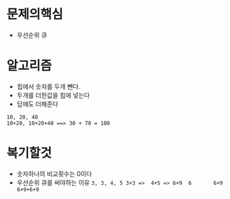# 문제의핵심
- 우선순위 큐

# 알고리즘
- 힙에서 숫자를 두개 뺀다.
- 두개를 더한값을 힙에 넣는다
- 답에도 더해준다
```
10, 20, 40
10+20, 10+20+40 ==> 30 + 70 = 100 
```
# 복기할것
- 숫자하나의 비교횟수는 0이다
- 우선순위 큐를 써야하는 이유
``
3, 3, 4, 5
3+3 =>  4+5 => 6+9 
6       6+9    6+9+6+9
`` 
